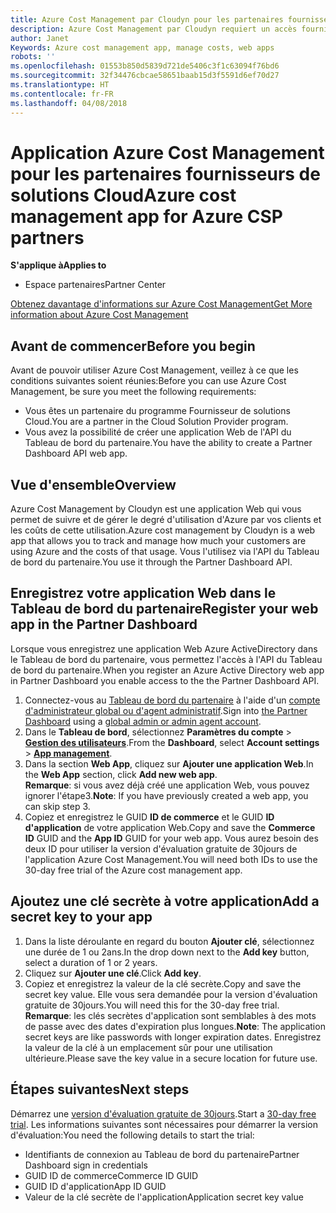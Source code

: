 ```yaml
---
title: Azure Cost Management par Cloudyn pour les partenaires fournisseurs de solutions Cloud | Espacepartenaires
description: Azure Cost Management par Cloudyn requiert un accès fourni à l'API de l'Espace partenaires.
author: Janet
Keywords: Azure cost management app, manage costs, web apps
robots: ''
ms.openlocfilehash: 01553b850d5839d721de5406c3f1c63094f76bd6
ms.sourcegitcommit: 32f34476cbcae58651baab15d3f5591d6ef70d27
ms.translationtype: HT
ms.contentlocale: fr-FR
ms.lasthandoff: 04/08/2018
---
```

# <a name="azure-cost-management-app-for-azure-csp-partners"></a><span data-ttu-id="f3d57-103">Application Azure Cost Management pour les partenaires fournisseurs de solutions Cloud</span><span class="sxs-lookup"><span data-stu-id="f3d57-103">Azure cost management app for Azure CSP partners</span></span>  

**<span data-ttu-id="f3d57-104">S'applique à</span><span class="sxs-lookup"><span data-stu-id="f3d57-104">Applies to</span></span>**

-  <span data-ttu-id="f3d57-105">Espace partenaires</span><span class="sxs-lookup"><span data-stu-id="f3d57-105">Partner Center</span></span>

[<span data-ttu-id="f3d57-106">Obtenez davantage d'informations sur Azure Cost Management</span><span class="sxs-lookup"><span data-stu-id="f3d57-106">Get More information about Azure Cost Management</span></span>](https://go.microsoft.com/fwlink/p/?linkid=857893)

## <a name="before-you-begin"></a><span data-ttu-id="f3d57-107">Avant de commencer</span><span class="sxs-lookup"><span data-stu-id="f3d57-107">Before you begin</span></span>
<span data-ttu-id="f3d57-108">Avant de pouvoir utiliser Azure Cost Management, veillez à ce que les conditions suivantes soient réunies:</span><span class="sxs-lookup"><span data-stu-id="f3d57-108">Before you can use Azure Cost Management, be sure you meet the following requirements:</span></span>
- <span data-ttu-id="f3d57-109">Vous êtes un partenaire du programme Fournisseur de solutions Cloud.</span><span class="sxs-lookup"><span data-stu-id="f3d57-109">You are a partner in the Cloud Solution Provider program.</span></span>
- <span data-ttu-id="f3d57-110">Vous avez la possibilité de créer une application Web de l'API du Tableau de bord du partenaire.</span><span class="sxs-lookup"><span data-stu-id="f3d57-110">You have the ability to create a Partner Dashboard API web app.</span></span>

## <a name="overview"></a><span data-ttu-id="f3d57-111">Vue d'ensemble</span><span class="sxs-lookup"><span data-stu-id="f3d57-111">Overview</span></span>

<span data-ttu-id="f3d57-112">Azure Cost Management by Cloudyn est une application Web qui vous permet de suivre et de gérer le degré d'utilisation d'Azure par vos clients et les coûts de cette utilisation.</span><span class="sxs-lookup"><span data-stu-id="f3d57-112">Azure cost management by Cloudyn is a web app that allows you to track and manage how much your customers are using Azure and the costs of that usage.</span></span> <span data-ttu-id="f3d57-113">Vous l'utilisez via l'API du Tableau de bord du partenaire.</span><span class="sxs-lookup"><span data-stu-id="f3d57-113">You use it through the Partner Dashboard API.</span></span>

## <a name="register-your-web-app-in-the-partner-dashboard"></a><span data-ttu-id="f3d57-114">Enregistrez votre application Web dans le Tableau de bord du partenaire</span><span class="sxs-lookup"><span data-stu-id="f3d57-114">Register your web app in the Partner Dashboard</span></span>
<span data-ttu-id="f3d57-115">Lorsque vous enregistrez une application Web Azure ActiveDirectory dans le Tableau de bord du partenaire, vous permettez l'accès à l'API du Tableau de bord du partenaire.</span><span class="sxs-lookup"><span data-stu-id="f3d57-115">When you register an Azure Active Directory web app in Partner Dashboard you enable access to the the Partner Dashboard API.</span></span> 
1.  <span data-ttu-id="f3d57-116">Connectez-vous au [Tableau de bord du partenaire](https://partnercenter.microsoft.com/en-us/pcv/dashboard/overview) à l'aide d'un [compte d'administrateur global ou d'agent administratif](create-user-accounts-and-set-permissions.md).</span><span class="sxs-lookup"><span data-stu-id="f3d57-116">Sign into [the Partner Dashboard](https://partnercenter.microsoft.com/en-us/pcv/dashboard/overview) using a [global admin or admin agent account](create-user-accounts-and-set-permissions.md).</span></span>
2.  <span data-ttu-id="f3d57-117">Dans le **Tableau de bord**, sélectionnez **Paramètres du compte** &gt; **[Gestion des utilisateurs](https://partnercenter.microsoft.com/en-us/pcv/apiintegration/appmanagement)**.</span><span class="sxs-lookup"><span data-stu-id="f3d57-117">From the **Dashboard**, select **Account settings** &gt; **[App management](https://partnercenter.microsoft.com/en-us/pcv/apiintegration/appmanagement)**.</span></span>
3.  <span data-ttu-id="f3d57-118">Dans la section **Web App**, cliquez sur **Ajouter une application Web**.</span><span class="sxs-lookup"><span data-stu-id="f3d57-118">In the **Web App** section, click **Add new web app**.</span></span>
<br> <span data-ttu-id="f3d57-119">**Remarque**: si vous avez déjà créé une application Web, vous pouvez ignorer l'étape3.</span><span class="sxs-lookup"><span data-stu-id="f3d57-119">**Note**: If you have previously created a web app, you can skip step 3.</span></span>
4.  <span data-ttu-id="f3d57-120">Copiez et enregistrez le GUID **ID de commerce** et le GUID **ID d'application** de votre application Web.</span><span class="sxs-lookup"><span data-stu-id="f3d57-120">Copy and save the **Commerce ID** GUID and the **App ID** GUID for your web app.</span></span> <span data-ttu-id="f3d57-121">Vous aurez besoin des deux ID pour utiliser la version d'évaluation gratuite de 30jours de l'application Azure Cost Management.</span><span class="sxs-lookup"><span data-stu-id="f3d57-121">You will need both IDs to use the 30-day free trial of the Azure cost management app.</span></span>

## <a name="add-a-secret-key-to-your-app"></a><span data-ttu-id="f3d57-122">Ajoutez une clé secrète à votre application</span><span class="sxs-lookup"><span data-stu-id="f3d57-122">Add a secret key to your app</span></span>
1.  <span data-ttu-id="f3d57-123">Dans la liste déroulante en regard du bouton **Ajouter clé**, sélectionnez une durée de 1 ou 2ans.</span><span class="sxs-lookup"><span data-stu-id="f3d57-123">In the drop down next to the **Add key** button, select a duration of 1 or 2 years.</span></span>
2.  <span data-ttu-id="f3d57-124">Cliquez sur **Ajouter une clé**.</span><span class="sxs-lookup"><span data-stu-id="f3d57-124">Click **Add key**.</span></span> 
3.  <span data-ttu-id="f3d57-125">Copiez et enregistrez la valeur de la clé secrète.</span><span class="sxs-lookup"><span data-stu-id="f3d57-125">Copy and save the secret key value.</span></span> <span data-ttu-id="f3d57-126">Elle vous sera demandée pour la version d'évaluation gratuite de 30jours.</span><span class="sxs-lookup"><span data-stu-id="f3d57-126">You will need this for the 30-day free trial.</span></span>
<br><span data-ttu-id="f3d57-127">**Remarque**: les clés secrètes d'application sont semblables à des mots de passe avec des dates d'expiration plus longues.</span><span class="sxs-lookup"><span data-stu-id="f3d57-127">**Note**: The application secret keys are like passwords with longer expiration dates.</span></span> <span data-ttu-id="f3d57-128">Enregistrez la valeur de la clé à un emplacement sûr pour une utilisation ultérieure.</span><span class="sxs-lookup"><span data-stu-id="f3d57-128">Please save the key value in a secure location for future use.</span></span>

## <a name="next-steps"></a><span data-ttu-id="f3d57-129">Étapes suivantes</span><span class="sxs-lookup"><span data-stu-id="f3d57-129">Next steps</span></span>
<span data-ttu-id="f3d57-130">Démarrez une [version d'évaluation gratuite de 30jours](https://go.microsoft.com/fwlink/?linkid=857895).</span><span class="sxs-lookup"><span data-stu-id="f3d57-130">Start a [30-day free trial](https://go.microsoft.com/fwlink/?linkid=857895).</span></span>
<span data-ttu-id="f3d57-131">Les informations suivantes sont nécessaires pour démarrer la version d'évaluation:</span><span class="sxs-lookup"><span data-stu-id="f3d57-131">You need the following details to start the trial:</span></span>
- <span data-ttu-id="f3d57-132">Identifiants de connexion au Tableau de bord du partenaire</span><span class="sxs-lookup"><span data-stu-id="f3d57-132">Partner Dashboard sign in credentials</span></span>
- <span data-ttu-id="f3d57-133">GUID ID de commerce</span><span class="sxs-lookup"><span data-stu-id="f3d57-133">Commerce ID GUID</span></span>
- <span data-ttu-id="f3d57-134">GUID ID d'application</span><span class="sxs-lookup"><span data-stu-id="f3d57-134">App ID GUID</span></span>
- <span data-ttu-id="f3d57-135">Valeur de la clé secrète de l'application</span><span class="sxs-lookup"><span data-stu-id="f3d57-135">Application secret key value</span></span>
